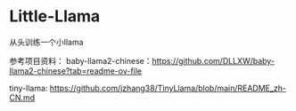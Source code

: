 # Little-Llama
从头训练一个小llama

参考项目资料：
baby-llama2-chinese：https://github.com/DLLXW/baby-llama2-chinese?tab=readme-ov-file

tiny-llama: https://github.com/jzhang38/TinyLlama/blob/main/README_zh-CN.md
